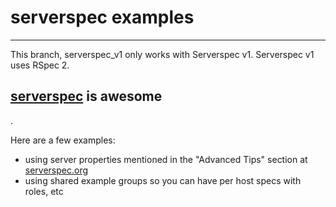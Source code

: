 serverspec examples
===
---

This branch, serverspec_v1 only works with Serverspec v1. Serverspec v1 uses RSpec 2.


[serverspec](https://github.com/serverspec/serverspec) is awesome  
---

.
  

Here are a few examples:

* using server properties mentioned in the "Advanced Tips" section at [serverspec.org](http://serverspec.org)
* using shared example groups so you can have per host specs with roles, etc

